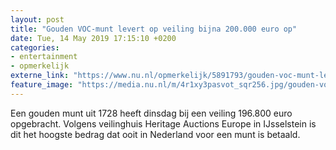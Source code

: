 ```yaml
---
layout: post
title: "Gouden VOC-munt levert op veiling bijna 200.000 euro op"
date: Tue, 14 May 2019 17:15:10 +0200
categories: 
- entertainment 
- opmerkelijk 
externe_link: "https://www.nu.nl/opmerkelijk/5891793/gouden-voc-munt-levert-op-veiling-bijna-200000-euro-op.html"
feature_image: "https://media.nu.nl/m/4r1xy3pasvot_sqr256.jpg/gouden-voc-munt-levert-op-veiling-bijna-200000-euro-op.jpg"
---
```


Een gouden munt uit 1728 heeft dinsdag bij een veiling 196.800 euro opgebracht. Volgens veilinghuis Heritage Auctions Europe in IJsselstein is dit het hoogste bedrag dat ooit in Nederland voor een munt is betaald.
